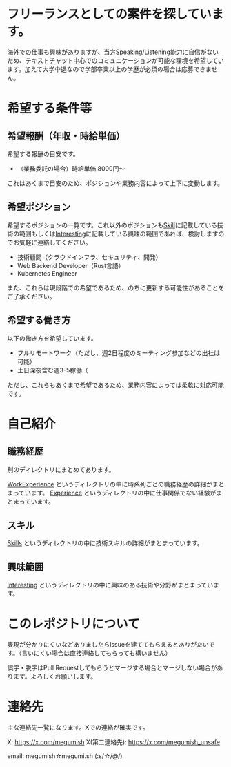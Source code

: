 # フリーランスとしての案件を探しています。

海外での仕事も興味がありますが、当方Speaking/Listening能力に自信がないため、テキストチャット中心でのコミュニケーションが可能な環境を希望しています。加えて大学中退なので学部卒業以上の学歴が必須の場合は応募できません。

# 希望する条件等

## 希望報酬（年収・時給単価）

希望する報酬の目安です。

- （業務委託の場合）時給単価 8000円〜

これはあくまで目安のため、ポジションや業務内容によって上下に変動します。

## 希望ポジション

希望するポジションの一覧です。これ以外のポジションも[Skill](./Skills/)に記載している技術の範囲もしくは[Interesting](./Interestings/)に記載している興味の範囲であれば、検討しますのでお気軽に連絡してください。

- 技術顧問（クラウドインフラ、セキュリティ、開発）
- Web Backend Developer（Rust言語）
- Kubernetes Engineer

また、これらは現段階での希望であるため、のちに更新する可能性があることをご了承ください。

## 希望する働き方

以下の働き方を希望しています。

- フルリモートワーク（ただし、週2日程度のミーティング参加などの出社は可能）
- 土日深夜含む週3-5稼働（

ただし、これらもあくまで希望であるため、業務内容によっては柔軟に対応可能です。

# 自己紹介

## 職務経歴

別のディレクトリにまとめてあります。

[WorkExperience](./WorkExprience/) というディレクトリの中に時系列ごとの職務経歴の詳細がまとまっています。
[Experience](./Experience/) というディレクトリの中に仕事関係でない経験がまとまっています。

## スキル

[Skills](./Skills/) というディレクトリの中に技術スキルの詳細がまとまっています。

## 興味範囲

[Interesting](./Interesting/) というディレクトリの中に興味のある技術や分野がまとまっています。

# このレポジトリについて

表現が分かりにくいなどありましたらIssueを建ててもらえるとありがたいです。（言いにくい場合は直接連絡してもらっても構いません）

誤字・脱字はPull Requestしてもらうとマージする場合とマージしない場合があります。よろしくお願いします。

# 連絡先

主な連絡先一覧になります。Xでの連絡が確実です。

X: https://x.com/megumish
X(第二連絡先): https://x.com/megumish_unsafe

email: megumish☆megumi.sh (:s/☆/@/)
